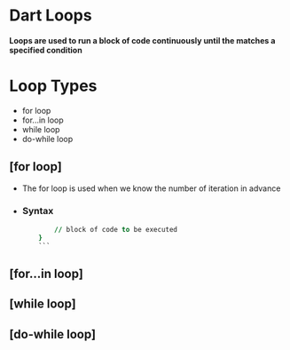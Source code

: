 # Dart Loops
#### Loops are used to run a block of code continuously until the matches a specified condition ####

# Loop Types
* for loop
* for...in loop
* while loop
* do-while loop

## [for loop]
- The for loop is used when we know the number of iteration in advance
- ### Syntax
	``` for (initialization; condition; increament/decrement) {
			// block of code to be executed
		}
		```
## [for...in loop]
## [while loop]
## [do-while loop]
